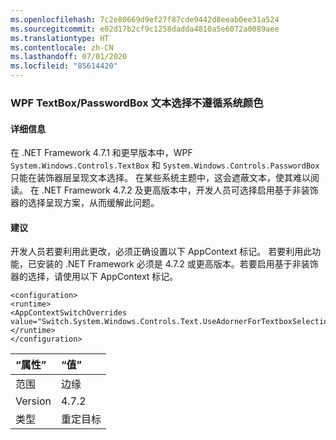 ```yaml
---
ms.openlocfilehash: 7c2e80669d9ef27f87cde9442d8eeab0ee31a524
ms.sourcegitcommit: e02d17b2cf9c1258dadda4810a5e6072a0089aee
ms.translationtype: HT
ms.contentlocale: zh-CN
ms.lasthandoff: 07/01/2020
ms.locfileid: "85614420"
---
```

### <a name="wpf-textboxpasswordbox-text-selection-does-not-follow-system-colors"></a>WPF TextBox/PasswordBox 文本选择不遵循系统颜色

#### <a name="details"></a>详细信息

在 .NET Framework 4.7.1 和更早版本中，WPF `System.Windows.Controls.TextBox` 和 `System.Windows.Controls.PasswordBox` 只能在装饰器层呈现文本选择。 在某些系统主题中，这会遮蔽文本，使其难以阅读。  在 .NET Framework 4.7.2 及更高版本中，开发人员可选择启用基于非装饰器的选择呈现方案，从而缓解此问题。

#### <a name="suggestion"></a>建议

开发人员若要利用此更改，必须正确设置以下 AppContext 标记。  若要利用此功能，已安装的 .NET Framework 必须是 4.7.2 或更高版本。若要启用基于非装饰器的选择，请使用以下 AppContext 标记。<pre><code class="lang-xml">&lt;configuration&gt;&#13;&#10;&lt;runtime&gt;&#13;&#10;&lt;AppContextSwitchOverrides value=&quot;Switch.System.Windows.Controls.Text.UseAdornerForTextboxSelectionRendering=false&quot;/&gt;&#13;&#10;&lt;/runtime&gt;&#13;&#10;&lt;/configuration&gt;&#13;&#10;</code></pre>

| “属性”    | “值”       |
|:--------|:------------|
| 范围   | 边缘        |
| Version | 4.7.2       |
| 类型    | 重定目标 |
